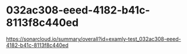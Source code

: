 # 032ac308-eeed-4182-b41c-8113f8c440ed
https://sonarcloud.io/summary/overall?id=examly-test_032ac308-eeed-4182-b41c-8113f8c440ed
